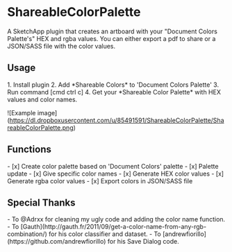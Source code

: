 <h1>ShareableColorPalette</h1>
A SketchApp plugin that creates an artboard with your "Document Colors Palette's" HEX and rgba values. You can either export a pdf to share or a JSON/SASS file with the color values. 

<h2>Usage</h2>
1. Install plugin
2. Add *Shareable Colors* to 'Document Colors Palette'
3. Run command [cmd ctrl c]
4. Get your *Shareable Color Palette* with HEX values and color names. 

![Example image] 
(https://dl.dropboxusercontent.com/u/85491591/ShareableColorPalette/ShareableColorPalette.png)


<h2>Functions</h2>
- [x] Create color palette based on 'Document Colors' palette 
- [x] Palette update
- [x] Give specific color names
- [x] Generate HEX color values
- [x] Generate rgba color values
- [x] Export colors in JSON/SASS file



<h2>Special Thanks</h2>
- To @Adrxx for cleaning my ugly code and adding the color name function. 
- To [Gauth](http://gauth.fr/2011/09/get-a-color-name-from-any-rgb-combination/) for his color classifier and dataset. 
- To [andrewfiorillo](https://github.com/andrewfiorillo) for his Save Dialog code.
